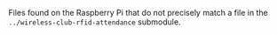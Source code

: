 Files found on the Raspberry Pi that do not precisely match a file in the `../wireless-club-rfid-attendance` submodule.
